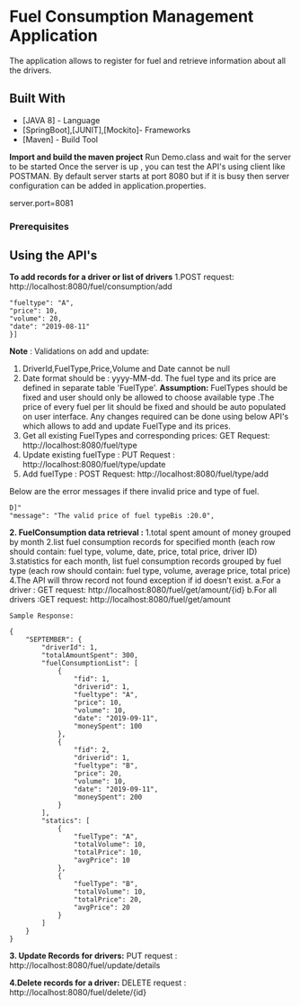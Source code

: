 # Fuel Consumption Management Application
The application allows to register for fuel and retrieve information about all the drivers.


## Built With

* [JAVA 8] - Language
* [SpringBoot],[JUNIT],[Mockito]- Frameworks
* [Maven] - Build Tool

**Import and build the maven project**
Run Demo.class and wait for the server to be started
Once the server is up , you can test the API's using client like POSTMAN.
By default server starts at port 8080 but if it is busy then server configuration can be added in application.properties.

server.port=8081

### Prerequisites

## Using the API's

**To add records for a driver or list of drivers**
1.POST request: http://localhost:8080/fuel/consumption/add
```Payload: [{"driverid": 1,
"fueltype": "A",
"price": 10,
"volume": 20,
"date": "2019-08-11"
}]
```
**Note** : Validations on add and update:
1. DriverId,FuelType,Price,Volume and Date cannot be null
2. Date format should be : yyyy-MM-dd.
The fuel type and its price are defined in separate table 'FuelType'.
**Assumption:** FuelTypes should be fixed and user should only be allowed to choose available
type .The price of every fuel per lit should be fixed and should be auto populated on user
interface.
Any changes required can be done using below API's which allows to add and update FuelType
and its prices.
1. Get all existing FuelTypes and corresponding prices:
GET Request: http://localhost:8080/fuel/type
2. Update existing fuelType :
PUT Request : http://localhost:8080/fuel/type/update
3. Add fuelType :
POST Request: http://localhost:8080/fuel/type/add

Below are the error messages if there invalid price and type of fuel.
```"message": "Fuel Types not found B00 Please add corresponding valid types [A, B, C,
D]"
"message": "The valid price of fuel typeBis :20.0",

```
**2. FuelConsumption data retrieval :**
1.total spent amount of money grouped by month
2.list fuel consumption records for specified month (each row should contain: fuel type, volume, date, price, total price, driver ID) 
3.statistics for each month, list fuel consumption records grouped by fuel type (each row should contain: fuel type, volume, average price, total price)
4.The API will throw record not found exception if id doesn’t exist.
 a.For a driver : GET request: http://localhost:8080/fuel/get/amount/{id} 
 b.For all drivers :GET request: http://localhost:8080/fuel/get/amount
```
Sample Response:

{
    "SEPTEMBER": {
        "driverId": 1,
        "totalAmountSpent": 300,
        "fuelConsumptionList": [
            {
                "fid": 1,
                "driverid": 1,
                "fueltype": "A",
                "price": 10,
                "volume": 10,
                "date": "2019-09-11",
                "moneySpent": 100
            },
            {
                "fid": 2,
                "driverid": 1,
                "fueltype": "B",
                "price": 20,
                "volume": 10,
                "date": "2019-09-11",
                "moneySpent": 200
            }
        ],
        "statics": [
            {
                "fuelType": "A",
                "totalVolume": 10,
                "totalPrice": 10,
                "avgPrice": 10
            },
            {
                "fuelType": "B",
                "totalVolume": 10,
                "totalPrice": 20,
                "avgPrice": 20
            }
        ]
    }
}
```
**3. Update Records for drivers:**
        PUT request : http://localhost:8080/fuel/update/details

**4.Delete records for a driver:**
    DELETE request : http://localhost:8080/fuel/delete/{id}
